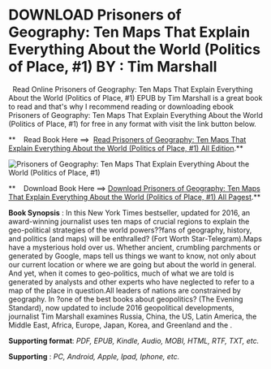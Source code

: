  **DOWNLOAD Prisoners of Geography: Ten Maps That Explain Everything About the World (Politics of Place, #1) BY : Tim Marshall**
===============================================================================================================================

  Read Online Prisoners of Geography: Ten Maps That Explain Everything About the World (Politics of Place, #1) EPUB by Tim Marshall is a great book to read and that's why I recommend reading or downloading ebook Prisoners of Geography: Ten Maps That Explain Everything About the World (Politics of Place, #1) for free in any format with visit the link button below.

**    Read Book Here ==>  [Read Prisoners of Geography: Ten Maps That Explain Everything About the World (Politics of Place, #1) All Edition](https://goodreadbook.site/?book=1501121472).**

![Prisoners of Geography: Ten Maps That Explain Everything About the World (Politics of Place, #1)](https://i.gr-assets.com/images/S/compressed.photo.goodreads.com/books/1476029381l/29430757.jpg)

**    Download Book Here ==> [Download Prisoners of Geography: Ten Maps That Explain Everything About the World (Politics of Place, #1) All Pagest](https://goodreadbook.site/?book=1501121472).**

**Book Synopsis** : In this New York Times bestseller, updated for 2016, an award-winning journalist uses ten maps of crucial regions to explain the geo-political strategies of the world powers??fans of geography, history, and politics (and maps) will be enthralled? (Fort Worth Star-Telegram).Maps have a mysterious hold over us. Whether ancient, crumbling parchments or generated by Google, maps tell us things we want to know, not only about our current location or where we are going but about the world in general. And yet, when it comes to geo-politics, much of what we are told is generated by analysts and other experts who have neglected to refer to a map of the place in question.All leaders of nations are constrained by geography. In ?one of the best books about geopolitics? (The Evening Standard), now updated to include 2016 geopolitical developments, journalist Tim Marshall examines Russia, China, the US, Latin America, the Middle East, Africa, Europe, Japan, Korea, and Greenland and the .

**Supporting format**: _PDF, EPUB, Kindle, Audio, MOBI, HTML, RTF, TXT, etc._

**Supporting** : _PC, Android, Apple, Ipad, Iphone, etc._